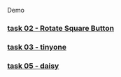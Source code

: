 

Demo
### [task 02 - Rotate Square Button](https://knazarenko.github.io/task02_rotate_sq_button/)
### [task 03 - tinyone](https://knazarenko.github.io/task03_tinyone/)
### [task 05 - daisy](https://knazarenko.github.io/task05_daisy/)
